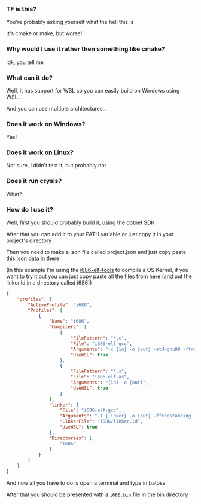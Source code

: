 ### TF is this?

You're probably asking yourself what the hell this is

It's cmake or make, but worse!

### Why would I use it rather then something like cmake?

idk, you tell me

### What can it do?

Well, it has support for WSL so you can easily build on Windows using WSL...

And you can use multiple architectures...

### Does it work on Windows?

Yes!

### Does it work on Linux?

Not sure, I didn't test it, but probably not

### Does it run crysis?

What?

### How do I use it?

Well, first you should probably build it, using the dotnet SDK

After that you can add it to your PATH variable or just copy it in your project's directory

Then you need to make a json file called project.json and just copy paste this json data in there

(In this example I'm using the [i686-elf-tools](https://github.com/lordmilko/i686-elf-tools) to compile a OS Kernel,
if you want to try it out you can just copy paste all the files from [here](https://wiki.osdev.org/Bare_Bones) (and put the linker.ld in a directory called i686))

```json
{
    "profiles": {
        "ActiveProfile": "i686",
        "Profiles": [
            {
                "Name": "i686",
                "Compilers": [
                    {
                        "FilePattern": "*.c",
                        "File": "i686-elf-gcc",
                        "Arguments": "-c {in} -o {out} -std=gnu99 -ffreestanding -O2 -Wall -Wextra",
                        "UseWSL": true
                    },
                    {
                        "FilePattern": "*.s",
                        "File": "i686-elf-as",
                        "Arguments": "{in} -o {out}",
                        "UseWSL": true
                    }
                ],
                "linker": {
                    "File": "i686-elf-gcc",
                    "Arguments": "-T {linker} -o {out} -ffreestanding -O2 -nostdlib {in} -lgcc",
                    "LinkerFile": "i686/linker.ld",
                    "UseWSL": true
                },
                "Directories": [
                    "i686"
                ]
            }
        ]
    }
}
```

And now all you have to do is open a terminal and type in batoss

After that you should be presented with a `i686.bin` file in the bin directory
